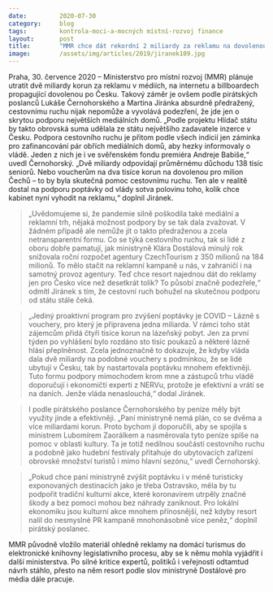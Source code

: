 ```yaml
---
date:         2020-07-30
category:     blog
tags:         kontrola-moci-a-mocných místní-rozvoj finance
layout:       post
title:        "MMR chce dát rekordní 2 miliardy za reklamu na dovolenou v Česku. Jen záminka pro úplatu velkých mediálních domů, odmítají návrh pirátští poslanci"
image:        /assets/img/articles/2019/jiranek109.jpg
---  
```




Praha, 30. července 2020 – Ministerstvo pro místní rozvoj (MMR) plánuje utratit dvě miliardy korun za reklamu v médiích, na internetu a billboardech propagující dovolenou po Česku. Takový záměr je ovšem podle pirátských poslanců Lukáše Černohorského a Martina Jiránka absurdně předražený, cestovnímu ruchu nijak nepomůže a vyvolává podezření, že jde jen o skrytou podporu největších mediálních domů. „Podle projektu Hlídač státu by takto obrovská suma udělala ze státu největšího zadavatele inzerce v Česku. Podpora cestovního ruchu je přitom podle všech indicií jen záminka pro zafinancování pár obřích mediálních domů, aby hezky informovaly o vládě. Jeden z nich je i ve svěřenském fondu premiéra Andreje Babiše,“ uvedl Černohorský. „Dvě miliardy odpovídají průměrnému důchodu 138 tisíc seniorů. Nebo voucherům na dva tisíce korun na dovolenou pro milion Čechů – to by byla skutečná pomoc cestovnímu ruchu. Ten ale v realitě dostal na podporu poptávky od vlády sotva polovinu toho, kolik chce kabinet nyní vyhodit na reklamu,“ doplnil Jiránek. 

> „Uvědomujeme si, že pandemie silně poškodila také mediální a reklamní trh, nějaká možnost podpory by se tak dala zvažovat. V žádném případě ale nemůže jít o takto předraženou a zcela netransparentní formu. Co se týká cestovního ruchu, tak si lidé z oboru dobře pamatují, jak ministryně Klára Dostálová minulý rok snižovala roční rozpočet agentury CzechTourism z 350 milionů na 184 milionů. To mělo stačit na reklamní kampaně u nás, v zahraničí i na samotný provoz agentury. Teď chce resort najednou dát do reklamy jen pro Česko více než desetkrát tolik? To působí značně podezřele,“ odmítl Jiránek s tím, že cestovní ruch bohužel na skutečnou podporu od státu stále čeká. 

> „Jediný proaktivní program pro zvýšení poptávky je COVID – Lázně s vouchery, pro který je připravena jedna miliarda. V rámci toho stát zájemcům přidá čtyři tisíce korun na lázeňský pobyt. Jen za první týden po vyhlášení bylo rozdáno sto tisíc poukazů a některé lázně hlásí přeplněnost. Zcela jednoznačně to dokazuje, že kdyby vláda dala dvě miliardy na podobné vouchery s podmínkou, že se lidé ubytují v Česku, tak by nastartovala poptávku mnohem efektivněji. Tuto formu podpory mimochodem krom mne a zástupců trhu vládě doporučují i ekonomičtí experti z NERVu, protože je efektivní a vrátí se na daních. Jenže vláda nenaslouchá,“ dodal Jiránek.

> I podle pirátského poslance Černohorského by peníze měly být využity jinde a efektivněji. „Paní ministryně nemá plán, co se dvěma a více miliardami korun. Proto bychom jí doporučili, aby se spojila s ministrem Lubomírem Zaorálkem a nasměrovala tyto peníze spíše na pomoc v oblasti kultury. Ta je totiž nedílnou součástí cestovního ruchu a podobně jako hudební festivaly přitahuje do ubytovacích zařízení obrovské množství turistů i mimo hlavní sezónu,“ uvedl Černohorský. 

> „Pokud chce paní ministryně zvýšit poptávku i v méně turisticky exponovaných destinacích jako je třeba Ostravsko, měla by tu podpořit tradiční kulturní akce, které koronavirem utrpěly značné škody a bez pomoci mohou bez náhrady zaniknout. Pro lokální ekonomiku jsou kulturní akce mnohem přínosnější, než kdyby resort nalil do nesmyslné PR kampaně mnohonásobně více peněz,“ doplnil pirátský poslanec.

MMR původně vložilo materiál ohledně reklamy na domácí turismus do elektronické knihovny legislativního procesu, aby se k němu mohla vyjádřit i další ministerstva. Po silné kritice expertů, politiků i veřejnosti odtamtud návrh stáhlo, přesto na něm resort podle slov ministryně Dostálové pro média dále pracuje. 
